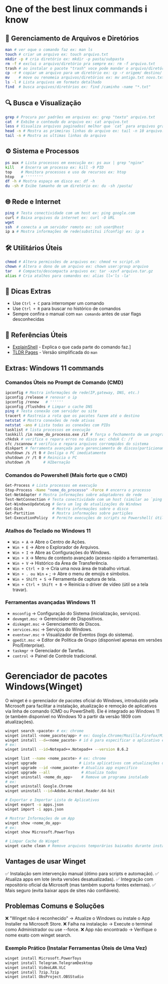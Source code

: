 # One of the best linux commands i know

## 📂 Gerenciamento de Arquivos e Diretórios
```sh
man # ver oque o comando faz ex: man ls
touch # criar um arquivo ex: touch arquivo.txt
mkdir -p # cria diretório ex: mkdir -p pasta/subpasta
rm -f # exclui o arquivo/diretório pra sempre ex: rm -f arquivo.txt
trash # ao instalar o pacote "trash" voce pode mandar o arquivo/diretório para a lixeira ex: trash arquivo.txt
cp -r # copiar um arquivo para um diretório ex: cp -r origem/ destino/
mv    # move ou renomeia arquivos/diretórios ex: mv antigo.txt novo.txt
ls -l # Lista arquivos em formato detalhado
find  # busca arquivos/diretórios ex: find /caminho -name "*.txt"
```

## 🔍 Busca e Visualização

```sh
grep # Procura por padrões em arquivos ex: grep "texto" arquivo.txt
cat  # Exbibe o conteudo do arquivo ex: cat arquivo.txt
less # Visualiza arquivos paginados( melhor que `cat` para arquivos grandes) ex: less arquivo.log
head -n # Mostra as primeiras linhas do arquivo ex: tail -n 10 arquivo.log
tail -n # Mostra as ultimas linhas do arquivo
```

## ⚙️ Sistema e Processos

```sh
ps aux # Lista processos em execução ex: ps aux | grep "nginx"
kill   # Encerra um processo ex: kill -9 PID
top    # Monitora processos e uso de recursos ex: htop
htop   # ''''''''
df -h # Mostra espaço em disco ex: df -h
du -sh # Exibe tamanho de um diretório ex: du -sh /pasta/
```

## 🌐 Rede e Internet

```sh
ping # Testa conectividade com um host ex: ping google.com
curl # Baixa arquivos da internet ex: curl -O URL
wget
ssh  # conecta a um servidor remoto ex: ssh user@host
ip a # Mostra informações de rede(substitui ifconfig) ex: ip a
```

## 🛠️ Utilitários Úteis

```sh
chmod # Altera permissões de arquivos ex: chmod +x script.sh 
chown # Altera o dono de um arquivo ex: chown user:group arquivo
tar   # Compacto/descompacta arquivos ex: tar -xzvf arquivo.tar.gz
alias # Cria atalhos para comandos ex: alias ll='ls -la'
```

## 📌 Dicas Extras
- Use `Ctrl + C` para interromper um comando
- Use `Ctrl + R` para buscar no histórico de comandos
- Sempre confira o manual com `man comando` antes de usar flags desconhecidas

## 🔗 Referências Úteis
- [ExplainShell](https://explainshell.com/) - Explica o que cada parte do comando faz.]
- [TLDR Pages](https://tldr.sh/) - Versão simplificada do `man`

## Extras: Windows 11 commands

### Comandos Úteis no Prompt de Comando (CMD)

```sh
ipconfig # Mostra informações de rede(IP,gateway, DNS, etc.)
ipconfig /release # renovar o ip
ipconfig /renew   # ''''''
ipconfig /flushdns # Limpar o cache DNS
ping # Testa conexão com servidor ou site
tracert # Rastreia a rota que os pacotes fazem até o destino
netstat # Mostra conexões de rede ativas
netstat -ano # Lista todas as conexões com PIDs
tasklist # lista processos em execução
taskkill /im nome_do_processo.exe /if # força o fechamento de um programa
chkdsk # verifica e repara erros no disco ex: chdsk C: /f
sfc /scannow # verifica e repara arquivos corrompidos do sistema
diskpart # ferramenta avançada para gerenciamento de discos(particionamente, formatação)
shutdown /s /t 0 # Desliga o PC imediatamente
shutdown /r /t 0 # Reinicia o PC
shutdown /h      # HIbernação
```

### Comandos do Powershell (Mais forte que o CMD)
```sh
Get-Process # Lista processos em execução
Stop-Process -Name "nome_do_processo" -Force # encerra o processo
Get-NetAdapter # Mostra informações sobre adaptadores de rede
Test-NetConnection # Testa conectividade com um host (similar ao `ping`)
Get-WindowsUpdateLog # Gera um log de atualizações do Windows
Get-Disk             # Mostra informações sobre o disco
Get-Partition        # Mostra informações sobre partições
Set-ExecutionPolicy  # Permite execuções de scripts no Powershell( útil para automação )
```

### Atalhos do Teclado no Windows 11
- `Win + A` → Abre o Centro de Ações.
- `Win + E` → Abre o Explorador de Arquivos.
- `Win + I` → Abre as Configurações do Windows.
- `Win + X` → Menu de contexto avançado (acesso rápido a ferramentas).
- `Win + V` → Histórico da Área de Transferência.
- `Win + Ctrl + D` → Cria uma nova área de trabalho virtual.
- `Win + . ou Win` + ; → Abre o menu de emojis e símbolos.
- `Win + Shift + S` → Ferramenta de captura de tela.
- `Win + Ctrl + Shift + B` → Reinicia o driver de vídeo (útil se a tela travar).

### Ferramentas avançadas Windows 11
- `msconfig` → Configuração do Sistema (inicialização, serviços).
- `devmgmt.msc` → Gerenciador de Dispositivos.
- `diskmgmt.msc` → Gerenciamento de Discos.
- `services.msc` → Serviços do Windows.
- `eventvwr.msc` → Visualizador de Eventos (logs do sistema).
- `gpedit.msc` → Editor de Política de Grupo (disponível apenas em versões Pro/Enterprise).
- `taskmgr` → Gerenciador de Tarefas.
- `control` → Painel de Controle tradicional.

# Gerenciador de pacotes Windows(Winget)
O winget é o gerenciador de pacotes oficial do Windows, introduzido pela Microsoft para facilitar a instalação, atualização e remoção de aplicativos via linha de comando (CMD ou PowerShell). Ele é integrado ao Windows 11 (e também disponível no Windows 10 a partir da versão 1809 com atualizações).
```sh
winget search <pacote> # ex: chrome
winget install <nome_pacote/app> # ex: Google.Chrome/Mozilla.Firefox/Microsoft.VisualStudioCode
winget install --d=<nome_pacote> # id é para especificar o aplicativo exato
# ex:
winget install --id=Notepad++.Notepad++ --version 8.6.2

winget list --name <nome_pacote> # ex: chrome
winget upgrade                   # Lista aplicativos com atualizações disponíveis
winget upgrade --id <nome_pacote> # Atualiza app especifico
winget upgrade --all              # Atualiza todos
winget uninstall <nome_do_app>    # Remove um programa instalado
# ex:
winget uninstall Google.Chrome
winget uninstall --id=Adobe.Acrobat.Reader.64-bit

# Exportar e Importar Lista de Aplicativos
winget export -o apps.json 
winget import -i apps.json

# Mostrar Informações de um App
winget show <nome_do_app>
# ex:
winget show Microsoft.PowerToys

# Limpar Cache do Winget
winget cache clean # Remove arquivos temporários baixados durante instalações.
```

## Vantages de usar Winget
✅ Instalação sem intervenção manual (ótimo para scripts e automação).
✅ Atualiza apps em lote (evita versões desatualizadas).
✅ Integração com repositório oficial da Microsoft (mas também suporta fontes externas).
✅ Mais seguro (evita baixar apps de sites não confiáveis).

## Problemas Comuns e Soluções
❌ "Winget não é reconhecido" → Atualize o Windows ou instale o App Installer na Microsoft Store.
❌ Falha na instalação → Execute o terminal como Administrador ou use --force.
❌ App não encontrado → Verifique o nome exato com winget search.

### Exemplo Prático (Instalar Ferramentas Úteis de Uma Vez)

```sh
winget install Microsoft.PowerToys
winget install Telegram.TelegramDesktop
winget install VideoLAN.VLC
winget install 7zip.7zip
winget install ObsProject.OBSStudio
```
